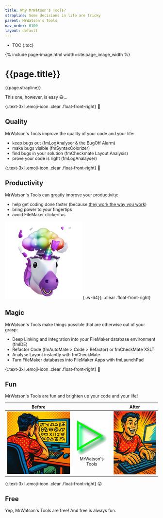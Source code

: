 ```yaml
---
title: Why MrWatson's Tools?
strapline: Some decisions in life are tricky
parent: MrWatson's Tools
nav_order: 0100
layout: default
---
```

- TOC
{:toc}

{% include page-image.html width=site.page_image_width %}

# {{page.title}}

{{page.strapline}}

This one, however, is easy 😃…

{:.text-3xl .emoji-icon .clear .float-front-right}
💯

## Quality

MrWatson's Tools improve the quality of your code and your life:

- keep bugs out (fmLogAnalyser & the BugOff Alarm)
- make bugs visible (fmSyntaxColorizer)
- find bugs in your solution (fmCheckmate Layout Analysis)
- prove your code is right (fmLogAnalayser)

{:.text-3xl .emoji-icon .clear .float-front-right}
🍻

## Productivity

MrWatson's Tools can greatly improve your productivity:

- help get coding done faster (because [they work the way you work](mrwatsons-tools-work-the-way-you-work.html))
- bring power to your fingertips
- avoid FileMaker clickeritus

![fmIDE URIcorn](/assets/images/fmide-uricorn.png){:.w-64}{: .clear .float-front-right}

## Magic

MrWatson's Tools make things possible that are otherwise out of your grasp:

- Deep Linking and Integration into your FileMaker database environment (fmIDE)
- Refactor Code (fmAutoMate > Code > Refactor) or fmCheckMate XSLT
- Analyse Layout instantly with fmCheckMate
- Turn FileMaker databases into FileMaker Apps with fmLaunchPad

{:.text-3xl .emoji-icon .clear .float-front-right}
🤩

## Fun

MrWatson's Tools are fun and brighten up your code and your life!

| Before  |   | After |
|:-------:|:-:|:-----:|
| ![Before](/assets/images/filemaker-developer-before.png) | ![MrWatson's Tools](fmworkmate.png)<br>MrWatson's Tools | ![After](/assets/images/filemaker-developer-after.png) |

{:.text-3xl .emoji-icon .clear .float-front-right}
😜

## Free

Yep, MrWatson's Tools are free! And free is always fun.
